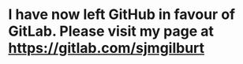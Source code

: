 # I have now left GitHub in favour of GitLab. Please visit my page at https://gitlab.com/sjmgilburt
